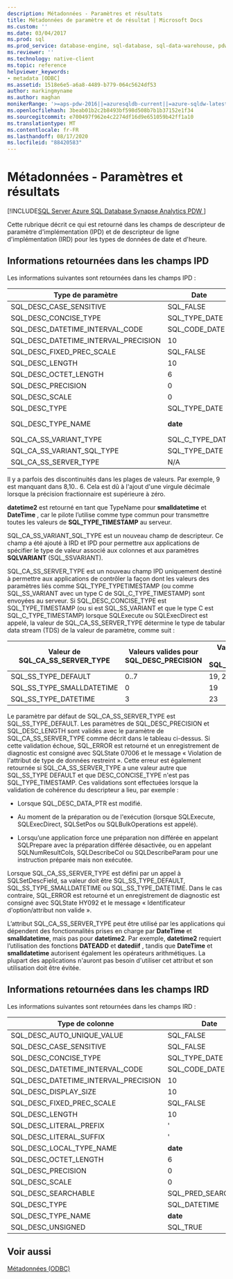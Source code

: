 ```yaml
---
description: Métadonnées - Paramètres et résultats
title: Métadonnées de paramètre et de résultat | Microsoft Docs
ms.custom: ''
ms.date: 03/04/2017
ms.prod: sql
ms.prod_service: database-engine, sql-database, sql-data-warehouse, pdw
ms.reviewer: ''
ms.technology: native-client
ms.topic: reference
helpviewer_keywords:
- metadata [ODBC]
ms.assetid: 1518e6e5-a6a8-4489-b779-064c5624df53
author: markingmyname
ms.author: maghan
monikerRange: '>=aps-pdw-2016||=azuresqldb-current||=azure-sqldw-latest||>=sql-server-2016||=sqlallproducts-allversions||>=sql-server-linux-2017||=azuresqldb-mi-current'
ms.openlocfilehash: 3beab01b2c2b8493bf598d508b7b1b37152e1f34
ms.sourcegitcommit: e700497f962e4c2274df16d9e651059b42ff1a10
ms.translationtype: MT
ms.contentlocale: fr-FR
ms.lasthandoff: 08/17/2020
ms.locfileid: "88420583"
---
```

# <a name="metadata---parameter-and-result"></a>Métadonnées - Paramètres et résultats
[!INCLUDE[SQL Server Azure SQL Database Synapse Analytics PDW ](../../includes/applies-to-version/sql-asdb-asdbmi-asa-pdw.md)]

  Cette rubrique décrit ce qui est retourné dans les champs de descripteur de paramètre d'implémentation (IPD) et de descripteur de ligne d'implémentation (IRD) pour les types de données de date et d'heure.  
  
## <a name="information-returned-in-ipd-fields"></a>Informations retournées dans les champs IPD  
 Les informations suivantes sont retournées dans les champs IPD :  
  
|Type de paramètre|Date|time|smalldatetime|DATETIME|datetime2|datetimeoffset|  
|--------------------|----------|----------|-------------------|--------------|---------------|--------------------|  
|SQL_DESC_CASE_SENSITIVE|SQL_FALSE|SQL_FALSE|SQL_FALSE|SQL_FALSE|SQL_FALSE|SQL_FALSE|  
|SQL_DESC_CONCISE_TYPE|SQL_TYPE_DATE|SQL_SS_TIME2|SQL_TYPE_TIMESTAMP|SQL_TYPE_TIMESTAMP|SQL_TYPE_TIMESTAMP|SQL_SS_TIMESTAMPOFFSET|  
|SQL_DESC_DATETIME_INTERVAL_CODE|SQL_CODE_DATE|0|SQL_CODE_TIMESTAMP|SQL_CODE_TIMESTAMP|SQL_CODE_TIMESTAMP|0|  
|SQL_DESC_DATETIME_INTERVAL_PRECISION|10|8, 10.. 16|16|23|19, 21..27|26, 28..34|  
|SQL_DESC_FIXED_PREC_SCALE|SQL_FALSE|SQL_FALSE|SQL_FALSE|SQL_FALSE|SQL_FALSE|SQL_FALSE|  
|SQL_DESC_LENGTH|10|8, 10.. 16|16|23|19, 21..27|26, 28..34|  
|SQL_DESC_OCTET_LENGTH|6|12|4|8|16|20|  
|SQL_DESC_PRECISION|0|0..7|0|3|0..7|0..7|  
|SQL_DESC_SCALE|0|0..7|0|3|0..7|0..7|  
|SQL_DESC_TYPE|SQL_TYPE_DATE|SQL_SS_TYPE_TIME2|SQL_DATETIME|SQL_DATETIME|SQL_DATETIME|SQL_SS_TIMESTAMPOFFSET|  
|SQL_DESC_TYPE_NAME|**date**|**time**|**smalldatetime** dans IRD, **datetime2** dans IPD|**DateTime** dans IRD, **datetime2** dans IPD|**datetime2**|datetimeoffset|  
|SQL_CA_SS_VARIANT_TYPE|SQL_C_TYPE_DATE|SQL_C_TYPE_BINARY|SQL_C_TYPE_TIMESTAMP|SQL_C_TYPE_TIMESTAMP|SQL_C_TYPE_TIMESTAMP|SQL_C_TYPE_BINARY|  
|SQL_CA_SS_VARIANT_SQL_TYPE|SQL_TYPE_DATE|SQL_SS_TIME2|SQL_TYPE_TIMESTAMP|SQL_TYPE_TIMESTAMP|SQL_TYPE_TIMESTAMP|SQL_SS_TIMESTAMPOFFSET|  
|SQL_CA_SS_SERVER_TYPE|N/A|N/A|SQL_SS_TYPE_SMALLDATETIME|SQL_SS_TYPE_DATETIME|SQL_SS_TYPE_DEFAULT|N/A|  
  
 Il y a parfois des discontinuités dans les plages de valeurs. Par exemple, 9 est manquant dans 8,10.. 6. Cela est dû à l'ajout d'une virgule décimale lorsque la précision fractionnaire est supérieure à zéro.  
  
 **datetime2** est retourné en tant que TypeName pour **smalldatetime** et **DateTime** , car le pilote l’utilise comme type commun pour transmettre toutes les valeurs de **SQL_TYPE_TIMESTAMP** au serveur.  
  
 SQL_CA_SS_VARIANT_SQL_TYPE est un nouveau champ de descripteur. Ce champ a été ajouté à IRD et IPD pour permettre aux applications de spécifier le type de valeur associé aux colonnes et aux paramètres **SQLVARIANT** (SQL_SSVARIANT).  
  
 SQL_CA_SS_SERVER_TYPE est un nouveau champ IPD uniquement destiné à permettre aux applications de contrôler la façon dont les valeurs des paramètres liés comme SQL_TYPE_TYPETIMESTAMP (ou comme SQL_SS_VARIANT avec un type C de SQL_C_TYPE_TIMESTAMP) sont envoyées au serveur. Si SQL_DESC_CONCISE_TYPE est SQL_TYPE_TIMESTAMP (ou si est SQL_SS_VARIANT et que le type C est SQL_C_TYPE_TIMESTAMP) lorsque SQLExecute ou SQLExecDirect est appelé, la valeur de SQL_CA_SS_SERVER_TYPE détermine le type de tabular data stream (TDS) de la valeur de paramètre, comme suit :  
  
|Valeur de SQL_CA_SS_SERVER_TYPE|Valeurs valides pour SQL_DESC_PRECISION|Valeurs valides pour SQL_DESC_LENGTH|Type TDS|  
|----------------------------------------|-------------------------------------------|----------------------------------------|--------------|  
|SQL_SS_TYPE_DEFAULT|0..7|19, 21..27|**datetime2**|  
|SQL_SS_TYPE_SMALLDATETIME|0|19|**smalldatetime**|  
|SQL_SS_TYPE_DATETIME|3|23|**datetime**|  
  
 Le paramètre par défaut de SQL_CA_SS_SERVER_TYPE est SQL_SS_TYPE_DEFAULT. Les paramètres de SQL_DESC_PRECISION et SQL_DESC_LENGTH sont validés avec le paramètre de SQL_CA_SS_SERVER_TYPE comme décrit dans le tableau ci-dessus. Si cette validation échoue, SQL_ERROR est retourné et un enregistrement de diagnostic est consigné avec SQLState 07006 et le message « Violation de l'attribut de type de données restreint ». Cette erreur est également retournée si SQL_CA_SS_SERVER_TYPE a une valeur autre que SQL_SS_TYPE DEFAULT et que DESC_CONCISE_TYPE n'est pas SQL_TYPE_TIMESTAMP. Ces validations sont effectuées lorsque la validation de cohérence du descripteur a lieu, par exemple :  
  
-   Lorsque SQL_DESC_DATA_PTR est modifié.  
  
-   Au moment de la préparation ou de l'exécution (lorsque SQLExecute, SQLExecDirect, SQLSetPos ou SQLBulkOperations est appelé).  
  
-   Lorsqu’une application force une préparation non différée en appelant SQLPrepare avec la préparation différée désactivée, ou en appelant SQLNumResultCols, SQLDescribeCol ou SQLDescribeParam pour une instruction préparée mais non exécutée.  
  
 Lorsque SQL_CA_SS_SERVER_TYPE est défini par un appel à SQLSetDescField, sa valeur doit être SQL_SS_TYPE_DEFAULT, SQL_SS_TYPE_SMALLDATETIME ou SQL_SS_TYPE_DATETIME. Dans le cas contraire, SQL_ERROR est retourné et un enregistrement de diagnostic est consigné avec SQLState HY092 et le message « Identificateur d'option/attribut non valide ».  
  
 L’attribut SQL_CA_SS_SERVER_TYPE peut être utilisé par les applications qui dépendent des fonctionnalités prises en charge par **DateTime** et **smalldatetime**, mais pas pour **datetime2**. Par exemple, **datetime2** requiert l’utilisation des fonctions **DATEADD** et **datediif** , tandis que **DateTime** et **smalldatetime** autorisent également les opérateurs arithmétiques. La plupart des applications n'auront pas besoin d'utiliser cet attribut et son utilisation doit être évitée.  
  
## <a name="information-returned-in-ird-fields"></a>Informations retournées dans les champs IRD  
 Les informations suivantes sont retournées dans les champs IRD :  
  
|Type de colonne|Date|time|smalldatetime|DATETIME|datetime2|datetimeoffset|  
|-----------------|----------|----------|-------------------|--------------|---------------|--------------------|  
|SQL_DESC_AUTO_UNIQUE_VALUE|SQL_FALSE|SQL_FALSE|SQL_FALSE|SQL_FALSE|SQL_FALSE|SQL_FALSE|  
|SQL_DESC_CASE_SENSITIVE|SQL_FALSE|SQL_FALSE|SQL_FALSE|SQL_FALSE|SQL_FALSE|SQL_FALSE|  
|SQL_DESC_CONCISE_TYPE|SQL_TYPE_DATE|SQL_SS_TIME2|SQL_TYPE_TIMESTAMP|SQL_TYPE_TIMESTAMP|SQL_TYPE_TIMESTAMP|SQL_SS_TIMESTAMPOFFSET|  
|SQL_DESC_DATETIME_INTERVAL_CODE|SQL_CODE_DATE|0|SQL_CODE_TIMESTAMP|SQL_CODE_TIMESTAMP|SQL_CODE_TIMESTAMP|0|  
|SQL_DESC_DATETIME_INTERVAL_PRECISION|10|8, 10.. 16|16|23|19, 21..27|26, 28..34|  
|SQL_DESC_DISPLAY_SIZE|10|8, 10.. 16|16|23|19, 21..27|26, 28..34|  
|SQL_DESC_FIXED_PREC_SCALE|SQL_FALSE|SQL_FALSE|SQL_FALSE|SQL_FALSE|SQL_FALSE|SQL_FALSE|  
|SQL_DESC_LENGTH|10|8, 10.. 16|16|2|19, 21..27|26, 28..34|  
|SQL_DESC_LITERAL_PREFIX|'|'|'|'|'|'|  
|SQL_DESC_LITERAL_SUFFIX|'|'|'|'|'|'|  
|SQL_DESC_LOCAL_TYPE_NAME|**date**|**time**|**smalldatetime**|**datetime**|**datetime2**|datetimeoffset|  
|SQL_DESC_OCTET_LENGTH|6|12|4|8|16|20|  
|SQL_DESC_PRECISION|0|0..7|0|3|0..7|0..7|  
|SQL_DESC_SCALE|0|0..7|0|3|0..7|0..7|  
|SQL_DESC_SEARCHABLE|SQL_PRED_SEARCHABLE|SQL_PRED_SEARCHABLE|SQL_PRED_SEARCHABLE|SQL_PRED_SEARCHABLE|SQL_PRED_SEARCHABLE|SQL_PRED_SEARCHABLE|  
|SQL_DESC_TYPE|SQL_DATETIME|SQL_SS_TIME2|SQL_DATETIME|SQL_DATETIME|SQL_DATETIME|SQL_SS_TIMESTAMPOFFSET|  
|SQL_DESC_TYPE_NAME|**date**|**time**|**smalldatetime**|**datetime**|**datetime2**|datetimeoffset|  
|SQL_DESC_UNSIGNED|SQL_TRUE|SQL_TRUE|SQL_TRUE|SQL_TRUE|SQL_TRUE|SQL_TRUE|  
  
## <a name="see-also"></a>Voir aussi  
 [Métadonnées &#40;ODBC&#41;](https://msdn.microsoft.com/library/99133efc-b1f2-46e9-8203-d90c324a8e4c)  
  
  
